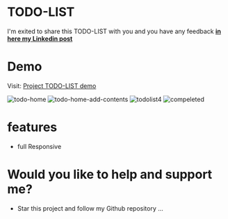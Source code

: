 # TODO-LIST
 I'm exited to share this TODO-LIST with you and you have any feedback [**in here my Linkedin post**](https://www.linkedin.com/in/marouf-ebrahimi-7b6312237)

 # Demo
 Visit: [Project TODO-LIST demo](https://maroufebrahimi.github.io/todo-list/)

![todo-home](https://github.com/MaroufEbrahimi/todo-list/assets/104528241/b61a2d40-0aa6-4fc8-a6f5-cd1846964b32)
![todo-home-add-contents](https://github.com/MaroufEbrahimi/todo-list/assets/104528241/513b9a0c-2fcd-49da-acff-c2c25107b549)
![todolist4](https://github.com/MaroufEbrahimi/todo-list/assets/104528241/2440dcf7-2ad9-4851-ab68-344e1bdcd7d7)
![compeleted](https://github.com/MaroufEbrahimi/todo-list/assets/104528241/0e7c96b8-2748-434a-af82-115c491b94d8)

# features
* full Responsive


# Would you like to help and support me?
* Star this project and follow my Github repository
...
